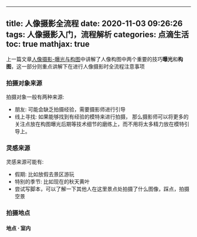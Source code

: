<!--
 * @Description: 
 * @Version: V1.0
 * @Author: xuejy19@mails.tsinghua.edu.cn
 * @Date: 2020-11-03 09:26:26
-->
---
title: 人像摄影全流程
date: 2020-11-03 09:26:26
tags: 人像摄影入门，流程解析 
categories: 点滴生活 
toc: true 
mathjax: true 
---
上一篇文章[人像摄影-曝光与构图](https://soundofwind.top/2020/11/02/ren-xiang-she-ying/)中讲解了人像构图中两个重要的技巧**曝光**和**构图**，这一部分则重点讲解下在进行人像摄影时全流程注意事项

### 拍摄对象来源 
拍摄对象一般有两种来源:
- 朋友: 可能会缺乏拍摄经验，需要摄影师进行引导
- 线上寻找: 如果能够找到有经验的模特来进行拍摄， 那么摄影师可以将更多的关注点放在构图曝光后期等技术细节的磨练上，而不用将太多精力放在模特引导上。 

### 灵感来源
灵感来源可能有:
- 假期: 比如放假去景区游玩 
- 特别的季节: 比如现在的秋天黄叶 
- 尝试写脚本，可以了解一下其他人在这里景点处拍摄了什么图像，踩点，拍摄空景

### 拍摄地点 
#### 地点 $\cdot$ 室内 


